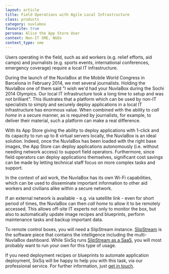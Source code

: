 ```yaml
---
layout: article
title: Field Operations with Agile Local Infrastructure
class: products
category: nuvlabox
favourite: true
persona: Alice the App Store User
context: Non-IT SME, NGOs
context_type: sme
---
```


Users operating in the field, such as aid workers (e.g. relief efforts, aid camps) and journalists (e.g. sports events, international conferences, emergency coverage) require a local IT infrastructure.

During the launch of the NuvlaBox at the Mobile World Congress in Barcelona in February 2014, we met several journalists. Holding the NuvlaBox one of them said "I wish we'd had your NuvlaBox during the Sochi 2014 Olympics. Our local IT infrastructure took a long time to setup and was not brilliant". This illustrates that a platform which can be used by non-IT specialists to simply and securely deploy applications in a local IT infrastructure has enormous value. When combined with the ability to *call home* in a secure manner, as is required by journalists, for example, to deliver their material, such a platform can make a real difference.

With its App Store giving the ability to deploy applications with 1-click and its capacity to run up to 8 virtual servers locally, the NuvlaBox is an ideal solution. Indeed, once the NuvlaBox has been loaded with the right base images, the App Store can deploy applications autonomously (i.e. without needing network access) to support field operators. Furthermore, since field operators can deploy applications themselves, significant cost savings can be made by letting technical staff focus on more complex tasks and support.

In the context of aid work, the NuvlaBox has its own Wi-Fi capabilities, which can be used to disseminate important information to other aid workers and civilians alike within a secure network.

If an external network is available - e.g. via satellite link - even for short period of times, the NuvlaBox can then *call home* to allow it to be remotely accessed. This allows off-site IT experts not only to monitor the box, but also to automatically update image recipes and blueprints, perform maintenance tasks and backup important data.

To remote control boxes, you will need a SlipStream instance. [SlipStream](/products/slipstream/) is the software piece that contains the intelligence including the multi-NuvlaBox dashboard. While SixSq runs [SlipStream as a SaaS](/products/slipstream/tryme), you will most probably want to run your own for this type of usage.

If you need deployment recipes or blueprints to automate application deployment, SixSq will be happy to help you with this task, via our professional service.  For further information, just [get in touch](mailto:info@sixsq.com).
